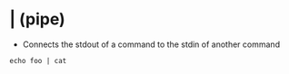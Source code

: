 # | (pipe)

- Connects the stdout of a command to the stdin of another command

```shell
echo foo | cat
```
